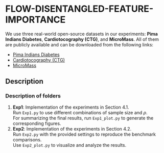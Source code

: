 # FLOW-DISENTANGLED-FEATURE-IMPORTANCE
We use three real-world open-source datasets in our experiments: **Pima Indians Diabetes**, **Cardiotocography (CTG)**, and **MicroMass**. All of them are publicly available and can be downloaded from the following links:  

- [Pima Indians Diabetes](https://www.kaggle.com/datasets/uciml/pima-indians-diabetes-database)  
- [Cardiotocography (CTG)](https://archive.ics.uci.edu/dataset/193/cardiotocography)  
- [MicroMass](https://archive.ics.uci.edu/dataset/253/micromass)  

## Description
### Description of folders
1. **Exp1**: Implementation of the experiments in Section 4.1.  
   Run `Exp1.py` to use different combinations of sample size and $\rho$.  
   For summarizing the final results, run `Exp1_plot.py` to generate the corresponding figures.  
2. **Exp2**: Implementation of the experiments in Section 4.2.  
   Run `Exp2.py` with the provided settings to reproduce the benchmark comparisons.  
   Use `Exp2_plot.py` to visualize and analyze the results. 
